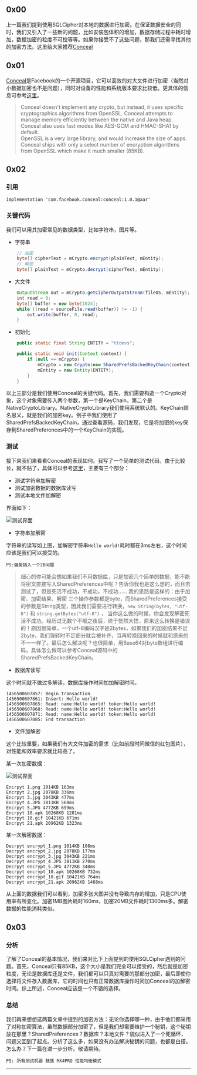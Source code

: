 ## 0x00

上一篇我们提到使用SQLCipher对本地的数据进行加密。在保证数据安全的同时，我们又引入了一些新的问题，比如安装包体积的增加，数据存储过程中耗时增加，数据加密的粒度不可控等等。如果你接受不了这些问题，那我们还需寻找其他的加密方法。这里给大家推荐[Conceal][1]

## 0x01

[Conceal][1]是Facebook的一个开源项目，它可以高效的对大文件进行加密（当然对小数据加密也不是问题），同时对设备的性能和系统版本要求比较低。更具体的信息可参考[这里][2]。

> Conceal doesn't implement any crypto, but instead, it uses specific cryptographics algorithms from OpenSSL. Conceal attempts to manage memory efficiently between the native and Java heap. Conceal also uses fast modes like AES-GCM and HMAC-SHA1 by default.    
> OpenSSL is a very large library, and would increase the size of apps. Conceal ships with only a select number of encryption algorithms from OpenSSL which make it much smaller (85KB). 

## 0x02

### 引用

`implementation 'com.facebook.conceal:conceal:1.0.1@aar'`

### 关键代码

我们可以用其加密常见的数据类型，比如字符串，图片等。

- 字符串

``` java
    // 加密
    byte[] cipherText = mCrypto.encrypt(plainText, mEntity);
    // 解密
    byte[] plainText = mCrypto.decrypt(cipherText, mEntity);
```

- 大文件

``` java
    OutputStream out = mCrypto.getCipherOutputStream(fileOS, mEntity);
    int read = 0;
    byte[] buffer = new byte[1024];
    while ((read = sourceFile.read(buffer)) != -1) {
        out.write(buffer, 0, read);
    }
```

- 初始化

``` java
    public static final String ENTITY = "ttdevs";

    public static void init(Context context) {
        if (null == mCrypto) {
            mCrypto = new Crypto(new SharedPrefsBackedKeyChain(context), new SystemNativeCryptoLibrary());
            mEntity = new Entity(ENTITY);
        }
    }
```

以上三部分是我们使用Conceal的关键代码。首先，我们需要构造一个Crypto对象，这个对象需要传入两个参数，第一个是KeyChain，第二个是NativeCryptoLibrary。NativeCryptoLibrary我们使用系统默认的。KeyChain顾名思义，就是我们的加密key。例子中我们使用了SharedPrefsBackedKeyChain，通过查看源码，我们发现，它是将加密的key保存到SharedPreferences中的一个KeyChain的实现。

### 测试

接下来我们来看看Conceal的表现如何。我写了一个简单的测试代码，由于比较长，就不贴了，具体可以参考[这里][ttdevs]，主要有三个部分：

- 测试字符串加解密
- 测试加密数据的数据库读写
- 测试本地文件加解密

界面如下：

![测试界面](https://raw.githubusercontent.com/ttdevs/Demo/master/app/image-conceal-string.png)

- 字符串加解密

字符串的读写如上图，加解密字符串`Hello world!`耗时都在3ms左右，这个时间应该是我们可以接受的。

`PS:强势插入一个2B问题`
>细心的你可能会想如果我们不用数据库，只是加密几个简单的数据，能不能将密文直接写入SharedPreferences中呢？告诉你我也是这么想的，而且去测试了，但是死活不成功，不成功，不成功……
>我的思路是这样的：由于加密、加密结果、解密 三个操作参数都是byte，而SharedPreferences接受的参数是String类型，因此我们需要进行转换，`new String(bytes, "utf-8")` 和 `string.getBytes("utf-8")` ， 当你这么做的时候，你会发现解密死活不成功。经历过无数个不眠之夜后，终于恍然大悟，原来这么转换是错误的！原因很简单，一个utf-8编码汉字是2bytes，如果我们的加密结果不足2byte，我们强转时不足部分就会被补齐，当再转换回来的时候就和原来的不一一样了。最后怎么解决呢？也很简单，用Base64对byte数组进行编码，具体怎么做可以参考Conceal源码中的SharedPrefsBackedKeyChain。

- 数据库读写

这个时间就不做过多解读，数据库操作时间加加解密时间。

``` log
1456500607857: Begin transaction 
1456500607861: Insert: Hello world! 
1456500607865: Read: name:Hello world! token:Hello world! 
1456500607868: Read: name:Hello world! token:Hello world! 
1456500607871: Read: name:Hello world! token:Hello world! 
1456500607885: End transaction 
```

- 文件加解密

这个比较重要，如果我们有大文件加密的需求（比如前段时间微信的红包图片），对性能和效率要求就比较高了。

某一次加密数据：

![测试界面](https://raw.githubusercontent.com/ttdevs/Demo/master/app/image-conceal-file.png)

``` log
Encrpyt 1.png 1014KB 163ms
Encrpyt 2.jpg 2078KB 336ms
Encrpyt 3.jpg 3043KB 477ms
Encrpyt 4.JPG 3811KB 560ms
Encrpyt 5.JPG 4772KB 699ms
Encrpyt 10.apk 10268KB 1281ms
Encrpyt 10.gif 10421KB 671ms
Encrpyt 21.apk 20962KB 1323ms
```

某一次解密数据：

``` log
Decrpyt encrypt_1.png 1014KB 108ms
Decrpyt encrypt_2.jpg 2078KB 177ms
Decrpyt encrypt_3.jpg 3043KB 221ms
Decrpyt encrypt_4.JPG 3811KB 270ms
Decrpyt encrypt_5.JPG 4772KB 340ms
Decrpyt encrypt_10.apk 10268KB 732ms
Decrpyt encrypt_10.gif 10421KB 764ms
Decrpyt encrypt_21.apk 20962KB 1468ms
```

从上面的数据我们可以看到，加密多张大图并没有导致内存的增加，只是CPU使用率有所变化。加密1MB图片耗时160ms，加密20MB文件耗时1300ms多。解密数据的性能消耗类似。

## 0x03

### 分析

了解了Conceal的基本情况，我们来对比下上面提到的使用SQLCipher遇到的问题。首先，Conceal只有85KB，这个大小是我们完全可以接受的，然后就是加密粒度，无论是数据库还是文件，我们都可以只真对需要的那部分加密，最后即使你选择将文件存入数据库，它的时间也只有正常数据库操作时间加Conceal的加解密时间。综上所述，Conceal应该是一个不错的选择。

### 总结

我们再来想想这两篇文章中提到的加密方法：无论你选择哪一种，由于他们都采用了对称加密算法，虽然数据部分加密了，但是我们却需要维护一个秘钥，这个秘钥放在那里？SharedPreferences？数据库？本地文件？貌似进入了一个死循环，问题又回到了起点。分析了这么多，如果没有办法解决秘钥的问题，也都是白搭。怎么办？下一篇在进一步分析。敬请期待。

`PS: 所有测试机器 魅族 MX4PRO 性能均衡模式`

-----------
[1]: https://github.com/facebook/conceal
[2]: https://facebook.github.io/conceal/
[ttdevs]: https://github.com/ttdevs/Demo